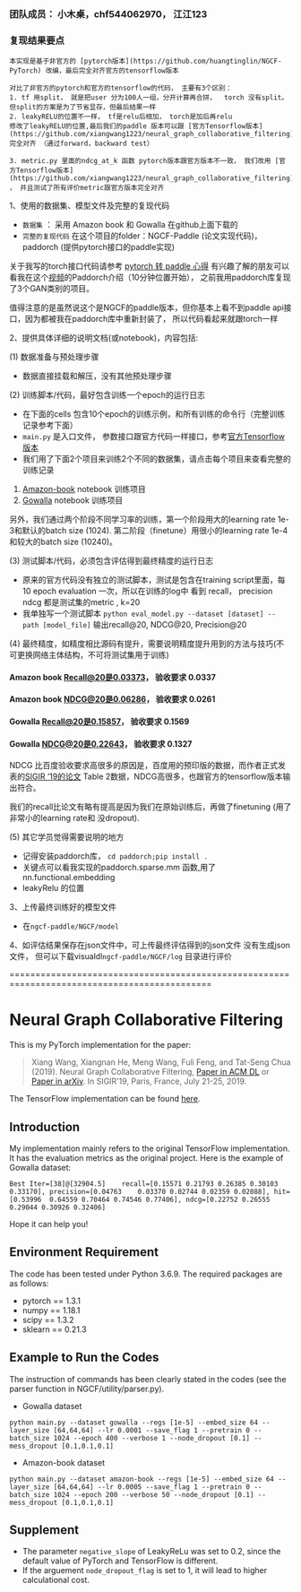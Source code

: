 

### 团队成员： 小木桌，chf544062970， 江江123
### 复现结果要点
```
本实现是基于非官方的 [pytorch版本](https://github.com/huangtinglin/NGCF-PyTorch) 改编，最后完全对齐官方的tensorflow版本
 
对比了非官方的pytorch和官方的tensorflow的代码， 主要有3个区别：
1. tf 用split， 就是把user 分为100人一组，分开计算再合拼，  torch 没有split。但split的方案是为了节省显存，但最后结果一样
2. leakyRELU的位置不一样， tf是relu后相加， torch是加后再relu  
修改了leakyRELU的位置,最后我们的paddle 版本可以跟 [官方Tensorflow版本](https://github.com/xiangwang1223/neural_graph_collaborative_filtering) 完全对齐 （通过forward，backward test）
   
3. metric.py 里面的ndcg_at_k 函数 pytorch版本跟官方版本不一致， 我们改用 [官方Tensorflow版本](https://github.com/xiangwang1223/neural_graph_collaborative_filtering) ， 并且测试了所有评价metric跟官方版本完全对齐

```

1、使用的数据集、模型文件及完整的复现代码

- `数据集` ： 采用 Amazon book 和 Gowalla 在github上面下载的
- `完整的复现代码` 在这个项目的folder：NGCF-Paddle (论文实现代码)，  paddorch (提供pytorch接口的paddle实现)

关于我写的torch接口代码请参考 [pytorch 转 paddle 心得](https://blog.csdn.net/weixin_48733317/article/details/108176827)
有兴趣了解的朋友可以看我在这个[视频](https://aistudio.baidu.com/aistudio/education/lessonvideo/698277)的Paddorch介绍（10分钟位置开始），
之前我用paddorch库复现了3个GAN类别的项目。

值得注意的是虽然说这个是NGCF的paddle版本，但你基本上看不到paddle api接口，因为都被我在paddorch库中重新封装了， 所以代码看起来就跟torch一样 


2、提供具体详细的说明文档(或notebook)，内容包括:

(1) 数据准备与预处理步骤

- 数据直接挂载和解压，没有其他预处理步骤
 

(2) 训练脚本/代码，最好包含训练一个epoch的运行日志

- 在下面的cells 包含10个epoch的训练示例，和所有训练的命令行（完整训练记录参考下面） 
- `main.py` 是入口文件， 参数接口跟官方代码一样接口，参考[官方Tensorflow版本](https://github.com/xiangwang1223/neural_graph_collaborative_filtering)
- 我们用了下面2个项目来训练2个不同的数据集，请点击每个项目来查看完整的训练记录
1. [Amazon-book](https://aistudio.baidu.com/aistudio/projectdetail/1853657) notebook 训练项目
2. [Gowalla](https://aistudio.baidu.com/aistudio/projectdetail/1757465) notebook 训练项目


另外，我们通过两个阶段不同学习率的训练，第一个阶段用大的learning rate 1e-3和默认的batch size (1024). 第二阶段（finetune）用很小的learning rate 1e-4和较大的batch size (10240)。

(3) 测试脚本/代码，必须包含评估得到最终精度的运行日志

- 原来的官方代码没有独立的测试脚本，测试是包含在training script里面，每10 epoch evaluation 一次，所以在训练的log中
看到 recall， precision  ndcg 都是测试集的metric , k=20 
- 我单独写一个测试脚本 `python eval_model.py --dataset [dataset] --path [model_file]` 输出recall@20, NDCG@20, Precision@20




(4) 最终精度，如精度相比源码有提升，需要说明精度提升用到的方法与技巧(不可更换网络主体结构，不可将测试集用于训练)

#### Amazon book Recall@20是0.03373， 验收要求 0.0337
#### Amazon book NDCG@20是0.06286， 验收要求 0.0261
#### Gowalla Recall@20是0.15857， 验收要求 0.1569
#### Gowalla NDCG@20是0.22643， 验收要求 0.1327

NDCG 比百度验收要求高很多的原因是，百度用的预印版的数据，而作者正式发表的[SIGIR ’19的论文](http://staff.ustc.edu.cn/~hexn/papers/sigir19-NGCF.pdf) Table 2数据，NDCG高很多，也跟官方的tensorflow版本输出符合。

我们的recall比论文有略有提高是因为我们在原始训练后，再做了finetuning (用了非常小的learning rate和 没dropout).

(5) 其它学员觉得需要说明的地方
- 记得安装paddorch库， `cd paddorch;pip install .`
- 关键点可以看我实现的paddorch.sparse.mm 函数,用了nn.functional.embedding 
- leakyRelu 的位置

3、上传最终训练好的模型文件
- 在`ngcf-paddle/NGCF/model` 

4、如评估结果保存在json文件中，可上传最终评估得到的json文件
没有生成json文件， 但可以下载visualdl`ngcf-paddle/NGCF/log` 目录进行评价


 




=============================================================================================
# Neural Graph Collaborative Filtering
This is my PyTorch implementation for the paper:

>Xiang Wang, Xiangnan He, Meng Wang, Fuli Feng, and Tat-Seng Chua (2019). Neural Graph Collaborative Filtering, [Paper in ACM DL](https://dl.acm.org/citation.cfm?doid=3331184.3331267) or [Paper in arXiv](https://arxiv.org/abs/1905.08108). In SIGIR'19, Paris, France, July 21-25, 2019.

The TensorFlow implementation can be found [here](<https://github.com/xiangwang1223/neural_graph_collaborative_filtering>).

## Introduction
My implementation mainly refers to the original TensorFlow implementation. It has the evaluation metrics as the original project. Here is the example of Gowalla dataset:

```
Best Iter=[38]@[32904.5]	recall=[0.15571	0.21793	0.26385	0.30103	0.33170], precision=[0.04763	0.03370	0.02744	0.02359	0.02088], hit=[0.53996	0.64559	0.70464	0.74546	0.77406], ndcg=[0.22752	0.26555	0.29044	0.30926	0.32406]
```

Hope it can help you!

## Environment Requirement
The code has been tested under Python 3.6.9. The required packages are as follows:
* pytorch == 1.3.1
* numpy == 1.18.1
* scipy == 1.3.2
* sklearn == 0.21.3

## Example to Run the Codes
The instruction of commands has been clearly stated in the codes (see the parser function in NGCF/utility/parser.py).
* Gowalla dataset
```
python main.py --dataset gowalla --regs [1e-5] --embed_size 64 --layer_size [64,64,64] --lr 0.0001 --save_flag 1 --pretrain 0 --batch_size 1024 --epoch 400 --verbose 1 --node_dropout [0.1] --mess_dropout [0.1,0.1,0.1]
```

* Amazon-book dataset
```
python main.py --dataset amazon-book --regs [1e-5] --embed_size 64 --layer_size [64,64,64] --lr 0.0005 --save_flag 1 --pretrain 0 --batch_size 1024 --epoch 200 --verbose 50 --node_dropout [0.1] --mess_dropout [0.1,0.1,0.1]
```
## Supplement

* The parameter `negative_slope` of LeakyReLu was set to 0.2, since the default value of PyTorch and TensorFlow is different.
* If the arguement `node_dropout_flag` is set to 1, it will lead to higher calculational cost.